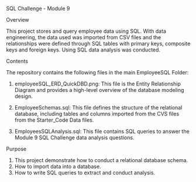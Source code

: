 SQL Challenge - Module 9

Overview

This project stores and query employee data using SQL. With data engineering, the data used was imported from CSV files and the relationships were defined through SQL tables with primary keys, composite keys and foreign keys.  Using SQL data analysis was conducted. 

Contents

The repository contains the following files in the main EmployeeSQL Folder:
1. employeeSQL_ERD_QuickDBD.png:
    This file is the Entity Relationship Diagram and provides a high-level overview of the database modeling design. 
    
2. EmployeeSchemas.sql:
    This file defines the structure of the relational database, including tables and columns imported from the CVS files from the Starter_Code Data files. 
    
3. EmployeesSQLAnalysis.sql:
    This file contains SQL queries to answer the Module 9 SQL Challenge data analysis questions. 
    
Purpose

1. This project demonstrate how to conduct a relational database schema. 
2. How to import data into a database. 
3. How to write SQL queries to extract and conduct analysis. 
